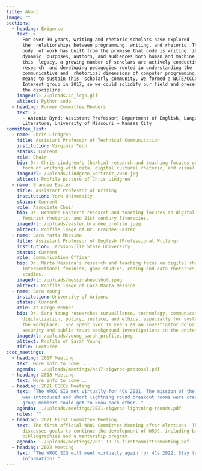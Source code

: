 ```yaml
---
title: About
image: ""
sections:
  - heading: Exigence
    text: >
      For over 30 years, writing and rhetoric scholars have explored
      the  relationships between programming, writing, and rhetoric. This
      body  of work has built from the premise that code is writing: it has
      dynamic  purposes, authors, and audiences both human and machine. Out of
      this  legacy, a growing number of scholars are actively conducting
      research  and developing pedagogies rooted in understanding the
      communicative and  rhetorical dimensions of computer programming. As a
      means to sustain this  scholarly community, we formed a NCTE/CCCC Special
      Interest group in 2017, so we could solidify our field and presence across
      the discipline.
    imageUrl: /uploads/4c_logo.gif
    alttext: Python code
  - heading: Former Committee Members
    text: >
      - Antonio Byrd; Assistant Professor; Department of English, Language, and
      Literature; University of Missouri – Kansas City
committee_list:
  - name: Chris Lindgren
    title: Assistant Professor of Technical Communication
    institution: Virginia Tech
    status: Current
    role: Chair
    bio: Dr. Chris Lindgren's (he/him) research and teaching focuses on coding as a
      form of writing with data, digital cultural rhetoric, and visual rhetoric.
    imageUrl: /uploads/lindgren_portrait_2020.jpg
    alttext: Profile picture of Chris Lindgren
  - name: Brandee Easter
    title: Assistant Professor of Writing
    institution: York University
    status: Current
    role: Associate Chair
    bio: Dr. Brandee Easter's research and teaching focuses on digital rhetoric,
      feminist rhetoric, and 21st century literacies.
    imageUrl: /uploads/easter_brandee_profile.jpeg
    alttext: Profile image of Dr. Brandee Easter
  - name: Cara Marta Messina
    title: Assistant Professor of English (Professional Writing)
    institution: Jacksonville State University
    status: Current
    role: Communication Officer
    bio: Dr. Marta Messina's research and teaching focus on digital rhetoric,
      intersectional feminism, game studies, coding and data rhetorics, and fan
      studies.
    imageUrl: /uploads/messinaheadshot.jpeg
    alttext: Profile image of Cara Marta Messina
  - name: Sara Young
    institution: University of Arizona
    status: Current
    role: At-Large Member
    bio: Dr. Sara Young researches surveillance, technology, communication,
      digitalization, policy, justice, and ethics, especially for systems and in
      the workplace.  She spent over 11 years as an investigator doing national
      security and public trust background investigations in the United States.
    imageUrl: /uploads/young_sarah_profile.jpeg
    alttext: Profile of Sarah Young.
    title: Lecturer
cccc_meetings:
  - heading: 2017 Meeting
    text: More info to come ...
    agenda: ../uploads/meetings/4c17-sigwroc-proposal.pdf
  - heading: 2018 Meeting
    text: More info to come ..
  - heading: 2021 CCCCs Meeting
    text: "The WROC SIG met virtually for 4Cs 2021. The mission of the WROC group
      was introduced and short lightning round breakout rooms were created so
      group members could get to know each other. "
    agenda: ../uploads/meetings/2021-sigwroc-lightning-rounds.pdf
    notes: ""
  - heading: 2021 First Committee Meeting
    text: The first official WROC Committee Meeting after elections. The committee
      discusses goals to continue the development of WROC, including building
      bibliographies and a mentorship program.
    agenda: ../uploads/meetings/2021-10-15-firstcommitteemeeting.pdf
  - heading: 2022 Meeting
    text: "The WROC SIG will meet virtually again for 4Cs 2022. Stay tuned for more
      information! "
---
```

